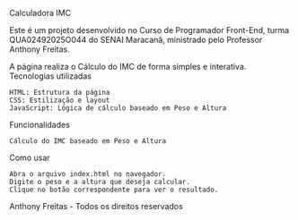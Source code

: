 Calculadora IMC

Este é um projeto desenvolvido no Curso de Programador Front-End, turma QUA02492025O044 do SENAI Maracanã, ministrado pelo Professor Anthony Freitas.

A página realiza o Cálculo do IMC de forma simples e interativa.
Tecnologias utilizadas

    HTML: Estrutura da página
    CSS: Estilização e layout
    JavaScript: Lógica de cálculo baseado em Peso e Altura

Funcionalidades

    Cálculo do IMC baseado em Peso e Altura

Como usar

    Abra o arquivo index.html no navegador.
    Digite o peso e a altura que deseja calcular.
    Clique no botão correspondente para ver o resultado.

Anthony Freitas - Todos os direitos reservados
